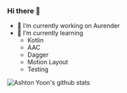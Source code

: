 ### Hi there 👋

- 🔭 I’m currently working on Aurender
- 🌱 I’m currently learning
  - Kotlin
  - AAC
  - Dagger
  - Motion Layout
  - Testing

![Ashton Yoon's github stats](https://github-readme-stats.vercel.app/api?username=ashtonyoon&show_icons=true&hide_border=true)

